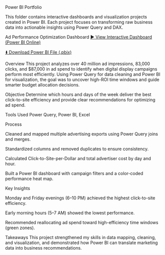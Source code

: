 Power BI Portfolio

This folder contains interactive dashboards and visualization projects created in Power BI.
Each project focuses on transforming raw business data into actionable insights using Power Query and DAX.

Ad Performance Optimization Dashboard
[▶️ View Interactive Dashboard (Power BI Online)](https://app.powerbi.com/view?r=eyJrIjoiZGNiZTM0ZjYtNWI1YS00ODQ5LTgzZWUtZGM5MzY3YTQ1MDA1IiwidCI6ImJhZjgyMThlLWIzMDItNDQ2NS1hOTkzLTRhMzljOTcyNTFiMiIsImMiOjF9)

[⬇️ Download Power BI File (.pbix)](Ad_Performance_Dashboard.pbix)

Overview
This project analyzes over 40 million ad impressions, 83,000 clicks, and $87,000 in ad spend to identify when digital display campaigns perform most efficiently. Using Power Query for data cleaning and Power BI for visualization, the goal was to uncover high-ROI time windows and guide smarter budget allocation decisions.

Objective
Determine which hours and days of the week deliver the best click-to-site efficiency and provide clear recommendations for optimizing ad spend.

Tools Used
Power Query, Power BI, Excel

Process

Cleaned and mapped multiple advertising exports using Power Query joins and merges.

Standardized columns and removed duplicates to ensure consistency.

Calculated Click-to-Site-per-Dollar and total advertiser cost by day and hour.

Built a Power BI dashboard with campaign filters and a color-coded performance heat map.

Key Insights

Monday and Friday evenings (6–10 PM) achieved the highest click-to-site efficiency.

Early morning hours (5–7 AM) showed the lowest performance.

Recommended reallocating ad spend toward high-efficiency time windows (green zones).

Takeaways
This project strengthened my skills in data mapping, cleaning, and visualization, and demonstrated how Power BI can translate marketing data into business recommendations.
